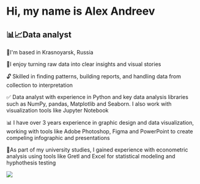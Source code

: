 # Hi, my name is Alex Andreev
## 📊📈Data analyst 

🚩I'm based in Krasnoyarsk, Russia

📑I enjoy turning raw data into clear insights and visual stories

🔓 Skilled in finding patterns, building reports, and handling data from collection to interpretation

✅ Data analyst with experience in Python and key data analysis libraries such as NumPy, pandas, Matplotlib and Seaborn. I also work with visualization tools like Jupyter Notebook

📊 I have over 3 years experience in graphic design and data visualization, working with tools like Adobe Photoshop, Figma and PowerPoint to create compeling infographic and presentations

🔎As part of my university studies, I gained experience with econometric analysis using tools like Gretl and Excel for statistical modeling and hyphothesis testing


<img src="https://cdn.jsdelivr.net/gh/devicons/devicon@latest/icons/python/python-original.svg" />
          
